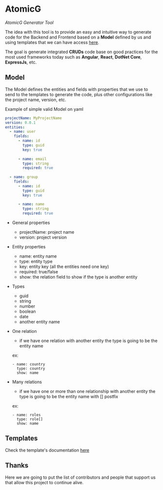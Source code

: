 # AtomicG
*AtomicG Generator Tool*

The idea with this tool is to provide an easy and intuitive way to generate code for the Backend and Frontend based on a **Model** defined by us and using templates that we can have access [here](https://github.com/gorums/AtomicG-Templates/tree/master/templates). 

The goal is generate integrated **CRUDs** code base on good practices for the most used frameworks today such as **Angular**, **React**, **DotNet Core**, **ExpressJs**, etc.

## Model

The Model defines the entities and fields with properties that we use to send to the templates to generate the code, plus other configurations like the project name, version, etc.

Example of simple valid Model on yaml

```yaml
projectName: MyProjectName
version: 0.0.1
entities:
  - name: user
    fields:
      - name: id
        type: guid
        key: true
        
      - name: email
        type: string
        required: true
        
  - name: group 
    fields:
      - name: id
        type: guid
        key: true
        
      - name: name
        type: string
        required: true
```

- General properties
  - projectName: project name 
  - version: project version 
  
- Entity properties 
  - name: entity name
  - type: entity type
  - key: entity key (all the entities need one key)
  - required: true/false
  - show: the relation field to show if the type is another entity
  
- Types
  - guid
  - string
  - number
  - boolean
  - date
  - another entity name

- One relation
  - if we have one relation with another entity the type is going to be the entity name
  
  ex: 
  ```
  - name: country
    type: country
    show: name
  ```
- Many relations
  - if we have one or more than one relationship with another entity the type is going to be the entity name with [] postfix
  
  ex: 
  ```
  - name: roles
    type: role[]
    show: name
  ```
  
## Templates

Check the template's documentation [here](https://github.com/gorums/AtomicG-Templates/tree/master/templates)

## Thanks

Here we are going to put the list of contributors and people that support us that allow this project to continue alive.
